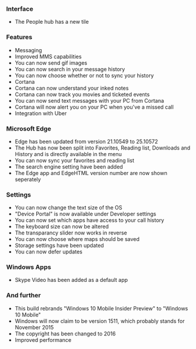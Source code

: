 ### Interface
- The People hub has a new tile

### Features
- Messaging
 - Improved MMS capabilities
 - You can now send gif images
 - You can now search in your message history
 - You can now choose whether or not to sync your history
- Cortana
 - Cortana can now understand your inked notes
 - Cortana can now track you movies and ticketed events
 - You can now send text messages with your PC from Cortana
 - Cortana will now alert you on your PC when you've a missed call
 - Integration with Uber

### Microsoft Edge
- Edge has been updated from version 21.10549 to 25.10572
- The Hub has now been split into Favorites, Reading list, Downloads and History and is directly available in the menu
- You can now sync your favorites and reading list
- The search engine setting have been added
- The Edge app and EdgeHTML version number are now shown seperately

### Settings
- You can now change the text size of the OS
- "Device Portal" is now available under Developer settings
- You can now set which apps have access to your call history
- The keyboard size can now be altered
- The transparancy slider now works in reverse
- You can now choose where maps should be saved
- Storage settings have been updated
- You can now defer updates

### Windows Apps
- Skype Video has been added as a default app

### And further
- This build rebrands "Windows 10 Mobile Insider Preview" to "Windows 10 Mobile"
- Windows will now claim to be version 1511, which probably stands for November 2015
- The copyright has been changed to 2016
- Improved performance
